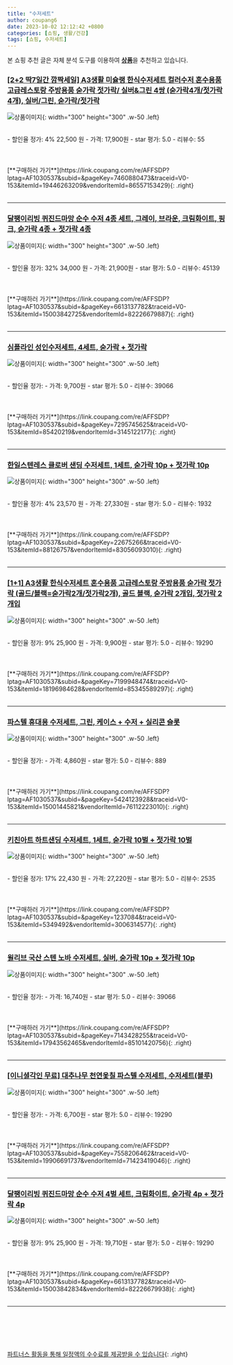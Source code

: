 ```yaml
---
title: "수저세트"
author: coupang6
date: 2023-10-02 12:12:42 +0800
categories: [쇼핑, 생활/건강]
tags: [쇼핑, 수저세트]
---
```


본 쇼핑 추천 글은 자체 분석 도구를 이용하여 [**상품**](https://link.coupang.com/a/bao1ui)을 추천하고 있습니다.

### [[2+2 딱7일간 깜짝세일] A3생활 미슐랭 한식수저세트 컬러수저 혼수용품 고급레스토랑 주방용품 숟가락 젓가락/ 실버&그린 4쌍 (숟가락4개/젓가락4개), 실버/그린, 숟가락/젓가락](https://link.coupang.com/re/AFFSDP?lptag=AF1030537&subid=&pageKey=7460880473&traceid=V0-153&itemId=19446263209&vendorItemId=86557153429)

![상품이미지](https://thumbnail9.coupangcdn.com/thumbnails/remote/230x230ex/image/vendor_inventory/3424/ae6b098c1e6a225b4a4b804318387ab4ed5f1780134700c0c0f7e9d14e8e.jpg){: width="300" height="300" .w-50 .left}


<br>
- 할인율 정가: 4%  22,500   원
- 가격: 17,900원
- star 평가: 5.0
- 리뷰수: 55
<br>
<br>
<br>
<br>
[**구매하러 가기**](https://link.coupang.com/re/AFFSDP?lptag=AF1030537&subid=&pageKey=7460880473&traceid=V0-153&itemId=19446263209&vendorItemId=86557153429){: .right}
<br>
<br>

---

### [달팽이리빙 퀴진드마망 순수 수저 4종 세트, 그레이, 브라운, 크림화이트, 핑크, 숟가락 4종 + 젓가락 4종](https://link.coupang.com/re/AFFSDP?lptag=AF1030537&subid=&pageKey=6613137782&traceid=V0-153&itemId=15003842725&vendorItemId=82226679887)

![상품이미지](https://thumbnail8.coupangcdn.com/thumbnails/remote/230x230ex/image/retail/images/4280425651389104-75038346-ea4e-4152-a6c1-448b17d18480.jpg){: width="300" height="300" .w-50 .left}


<br>
- 할인율 정가: 32%  34,000   원
- 가격: 21,900원
- star 평가: 5.0
- 리뷰수: 45139
<br>
<br>
<br>
<br>
[**구매하러 가기**](https://link.coupang.com/re/AFFSDP?lptag=AF1030537&subid=&pageKey=6613137782&traceid=V0-153&itemId=15003842725&vendorItemId=82226679887){: .right}
<br>
<br>

---

### [심플라인 성인수저세트, 4세트, 숟가락 + 젓가락](https://link.coupang.com/re/AFFSDP?lptag=AF1030537&subid=&pageKey=7295745625&traceid=V0-153&itemId=85420219&vendorItemId=3145122177)

![상품이미지](https://thumbnail8.coupangcdn.com/thumbnails/remote/230x230ex/image/retail/images/342625273164496-672f8c55-1b32-488e-9e7f-c4964344dfad.jpg){: width="300" height="300" .w-50 .left}


<br>
- 할인율 정가: 
- 가격: 9,700원
- star 평가: 5.0
- 리뷰수: 39066
<br>
<br>
<br>
<br>
[**구매하러 가기**](https://link.coupang.com/re/AFFSDP?lptag=AF1030537&subid=&pageKey=7295745625&traceid=V0-153&itemId=85420219&vendorItemId=3145122177){: .right}
<br>
<br>

---

### [한일스텐레스 클로버 샌딩 수저세트, 1세트, 숟가락 10p + 젓가락 10p](https://link.coupang.com/re/AFFSDP?lptag=AF1030537&subid=&pageKey=22675266&traceid=V0-153&itemId=88126757&vendorItemId=83056093010)

![상품이미지](https://thumbnail6.coupangcdn.com/thumbnails/remote/230x230ex/image/vendor_inventory/ca9a/187ee48cfc32606d4a93aca7060569d455e8b0cd0d0e81c5c5b69bf9bf0d.jpg){: width="300" height="300" .w-50 .left}


<br>
- 할인율 정가: 4%  23,570   원
- 가격: 27,330원
- star 평가: 5.0
- 리뷰수: 1932
<br>
<br>
<br>
<br>
[**구매하러 가기**](https://link.coupang.com/re/AFFSDP?lptag=AF1030537&subid=&pageKey=22675266&traceid=V0-153&itemId=88126757&vendorItemId=83056093010){: .right}
<br>
<br>

---

### [[1+1] A3생활 한식수저세트 혼수용품 고급레스토랑 주방용품 숟가락 젓가락 (골드/블랙=숟가락2개/젓가락2개), 골드 블랙, 숟가락 2개입, 젓가락 2개입](https://link.coupang.com/re/AFFSDP?lptag=AF1030537&subid=&pageKey=7199948474&traceid=V0-153&itemId=18196984628&vendorItemId=85345589297)

![상품이미지](https://thumbnail9.coupangcdn.com/thumbnails/remote/230x230ex/image/vendor_inventory/5fe1/2c5af690a4fcb1dffad3edfa16c0be39d75895e4bbaf236d3c6a7777d3af.jpg){: width="300" height="300" .w-50 .left}


<br>
- 할인율 정가: 9%  25,900   원
- 가격: 9,900원
- star 평가: 5.0
- 리뷰수: 19290
<br>
<br>
<br>
<br>
[**구매하러 가기**](https://link.coupang.com/re/AFFSDP?lptag=AF1030537&subid=&pageKey=7199948474&traceid=V0-153&itemId=18196984628&vendorItemId=85345589297){: .right}
<br>
<br>

---

### [파스텔 휴대용 수저세트, 그린, 케이스 + 수저 + 실리콘 슬롯](https://link.coupang.com/re/AFFSDP?lptag=AF1030537&subid=&pageKey=5424123928&traceid=V0-153&itemId=15001445821&vendorItemId=76112223010)

![상품이미지](https://thumbnail6.coupangcdn.com/thumbnails/remote/230x230ex/image/retail/images/1303256527541086-31e8db41-7963-4c1d-9434-6338689da25e.jpg){: width="300" height="300" .w-50 .left}


<br>
- 할인율 정가: 
- 가격: 4,860원
- star 평가: 5.0
- 리뷰수: 889
<br>
<br>
<br>
<br>
[**구매하러 가기**](https://link.coupang.com/re/AFFSDP?lptag=AF1030537&subid=&pageKey=5424123928&traceid=V0-153&itemId=15001445821&vendorItemId=76112223010){: .right}
<br>
<br>

---

### [키친아트 하트샌딩 수저세트, 1세트, 숟가락 10벌 + 젓가락 10벌](https://link.coupang.com/re/AFFSDP?lptag=AF1030537&subid=&pageKey=1237084&traceid=V0-153&itemId=5349492&vendorItemId=3006314577)

![상품이미지](https://thumbnail6.coupangcdn.com/thumbnails/remote/230x230ex/image/product/image/vendoritem/2016/06/30/3006314577/c0fe4b56-7dbe-479e-aa16-3ca2f2f9e244.jpg){: width="300" height="300" .w-50 .left}


<br>
- 할인율 정가: 17%  22,430   원
- 가격: 27,220원
- star 평가: 5.0
- 리뷰수: 2535
<br>
<br>
<br>
<br>
[**구매하러 가기**](https://link.coupang.com/re/AFFSDP?lptag=AF1030537&subid=&pageKey=1237084&traceid=V0-153&itemId=5349492&vendorItemId=3006314577){: .right}
<br>
<br>

---

### [윌리브 국산 스텐 노바 수저세트, 실버, 숟가락 10p + 젓가락 10p](https://link.coupang.com/re/AFFSDP?lptag=AF1030537&subid=&pageKey=7143428255&traceid=V0-153&itemId=17943562465&vendorItemId=85101420756)

![상품이미지](https://thumbnail9.coupangcdn.com/thumbnails/remote/230x230ex/image/retail/images/318204701812201-0262b2bf-8c26-4604-b8b8-dd835138fa33.jpg){: width="300" height="300" .w-50 .left}


<br>
- 할인율 정가: 
- 가격: 16,740원
- star 평가: 5.0
- 리뷰수: 39066
<br>
<br>
<br>
<br>
[**구매하러 가기**](https://link.coupang.com/re/AFFSDP?lptag=AF1030537&subid=&pageKey=7143428255&traceid=V0-153&itemId=17943562465&vendorItemId=85101420756){: .right}
<br>
<br>

---

### [[이니셜각인 무료] 대추나무 천연옻칠 파스텔 수저세트, 수저세트(블루)](https://link.coupang.com/re/AFFSDP?lptag=AF1030537&subid=&pageKey=7558206462&traceid=V0-153&itemId=19906691737&vendorItemId=71423419046)

![상품이미지](https://thumbnail6.coupangcdn.com/thumbnails/remote/230x230ex/image/vendor_inventory/dbde/0c64843ef0cf9d511b1a98a08f4548bdbef02e461e571ce19488f39669e9.jpg){: width="300" height="300" .w-50 .left}


<br>
- 할인율 정가: 
- 가격: 6,700원
- star 평가: 5.0
- 리뷰수: 19290
<br>
<br>
<br>
<br>
[**구매하러 가기**](https://link.coupang.com/re/AFFSDP?lptag=AF1030537&subid=&pageKey=7558206462&traceid=V0-153&itemId=19906691737&vendorItemId=71423419046){: .right}
<br>
<br>

---

### [달팽이리빙 퀴진드마망 순수 수저 4벌 세트, 크림화이트, 숟가락 4p + 젓가락 4p](https://link.coupang.com/re/AFFSDP?lptag=AF1030537&subid=&pageKey=6613137782&traceid=V0-153&itemId=15003842834&vendorItemId=82226679938)

![상품이미지](https://thumbnail6.coupangcdn.com/thumbnails/remote/230x230ex/image/retail/images/1750192095404963-dc3709cb-81f8-471a-bda5-f9eb6d1102fc.jpg){: width="300" height="300" .w-50 .left}


<br>
- 할인율 정가: 9%  25,900   원
- 가격: 19,710원
- star 평가: 5.0
- 리뷰수: 19290
<br>
<br>
<br>
<br>
[**구매하러 가기**](https://link.coupang.com/re/AFFSDP?lptag=AF1030537&subid=&pageKey=6613137782&traceid=V0-153&itemId=15003842834&vendorItemId=82226679938){: .right}
<br>
<br>

---
<br><br><br><br><br> [파트너스 활동을 통해 일정액의 수수료를 제공받을 수 있습니다](https://link.coupang.com/a/bao1ui){: .right}